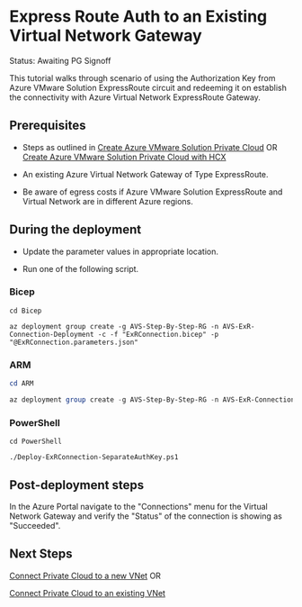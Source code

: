 # Express Route Auth to an Existing Virtual Network Gateway
Status: Awaiting PG Signoff

This tutorial walks through scenario of using the Authorization Key from Azure VMware Solution ExpressRoute circuit and redeeming it on establish the connectivity with Azure Virtual Network ExpressRoute Gateway.

## Prerequisites

* Steps as outlined in [Create Azure VMware Solution Private Cloud](../../PrivateCloud/AVS-PrivateCloud/readme.md)  OR [Create Azure VMware Solution Private Cloud with HCX](../../PrivateCloud/AVS-PrivateCloud-WithHCX/readme.md)

* An existing Azure Virtual Network Gateway of Type ExpressRoute.

* Be aware of egress costs if Azure VMware Solution ExpressRoute and Virtual Network are in different Azure regions.

## During the deployment

* Update the parameter values in appropriate location.

* Run one of the following script.

### Bicep

```azurecli-interactive
cd Bicep

az deployment group create -g AVS-Step-By-Step-RG -n AVS-ExR-Connection-Deployment -c -f "ExRConnection.bicep" -p "@ExRConnection.parameters.json"
```

### ARM

```powershell
cd ARM

az deployment group create -g AVS-Step-By-Step-RG -n AVS-ExR-Connection-Deployment -c -f "ExRConnection.deploy.json" -p "@ExRConnection.parameters.json"
```

### PowerShell

```azurepowershell-interactive
cd PowerShell

./Deploy-ExRConnection-SeparateAuthKey.ps1
```

## Post-deployment steps

In the Azure Portal navigate to the "Connections" menu for the Virtual Network Gateway and verify the "Status" of the connection is showing as "Succeeded".

## Next Steps

[Connect Private Cloud to a new VNet](../../Networking/AVS-to-VNet-NewVNet/readme.md) OR

[Connect Private Cloud to an existing VNet](../../Networking/AVS-to-VNet-ExistingVNet/readme.md)
